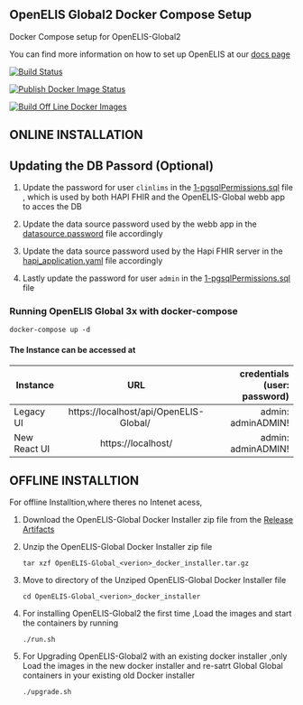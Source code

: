 ## OpenELIS Global2 Docker Compose Setup
Docker Compose setup for OpenELIS-Global2

You can find more information on how to set up OpenELIS at our [docs page](http://docs.openelis-global.org/)

[![Build Status](https://github.com/I-TECH-UW/OpenELIS-Global-2/actions/workflows/ci.yml/badge.svg)](https://github.com/I-TECH-UW/OpenELIS-Global-2/actions/workflows/ci.yml)

[![Publish Docker Image Status](https://github.com/I-TECH-UW/OpenELIS-Global-2/actions/workflows/publish-and-test.yml/badge.svg)](https://github.com/I-TECH-UW/OpenELIS-Global-2/actions/workflows/publish-and-test.yml)

[![Build Off Line Docker Images](https://github.com/I-TECH-UW/openelis-docker/actions/workflows/build-installer.yml/badge.svg)](https://github.com/I-TECH-UW/openelis-docker/actions/workflows/build-installer.yml)

## ONLINE INSTALLATION

## Updating the DB Passord (Optional)
1. Update the password for user `clinlims` in the  [1-pgsqlPermissions.sql](./volumes/database/dbInit/1-pgsqlPermissions.sql) file , which is used by both HAPI FHIR and the OpenELIS-Global webb app to acces the DB

1. Update the data source password used by the webb app in the  [datasource.password](./volumes/properties/datasource.password) file accordingly

1. Update the data source password used by the Hapi FHIR server in the  [hapi_application.yaml](./volumes/properties/hapi_application.yaml) file accordingly

1. Lastly update the password for user `admin` in the  [1-pgsqlPermissions.sql](./volumes/database/dbInit/1-pgsqlPermissions.sql) file


### Running OpenELIS Global 3x with docker-compose
    docker-compose up -d

#### The Instance can be accessed at 

| Instance  |     URL       | credentials (user: password)|
|---------- |:-------------:|------:                       |
| Legacy UI   |  https://localhost/api/OpenELIS-Global/  | admin: adminADMIN! |
| New React UI  |    https://localhost/  |  admin: adminADMIN!

## OFFLINE INSTALLTION

For offline Installtion,where theres no Intenet acess,

1. Download the  OpenELIS-Global Docker Installer zip file  from the [Release Artifacts](https://github.com/I-TECH-UW/openelis-docker/releases)

1. Unzip the OpenELIS-Global Docker Installer zip file 

       tar xzf OpenELIS-Global_<verion>_docker_installer.tar.gz

1. Move to directory of the Unziped OpenELIS-Global Docker Installer file 

       cd OpenELIS-Global_<verion>_docker_installer

1. For installing OpenELIS-Global2 the first time ,Load the images and start the containers  by running 

       ./run.sh

1. For Upgrading  OpenELIS-Global2 with an existing docker installer ,only Load the images in the new docker installer and re-satrt Global Global containers in your existing old Docker  installer

       ./upgrade.sh

       
    

